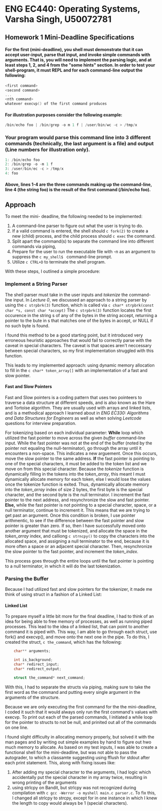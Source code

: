 # ENG EC440: Operating Systems, Varsha Singh, U50072781
## Homework 1 Mini-Deadline Specifications
#### For the first (mini-deadline),  you shell must demonstrate that it can accept user-input, parse that input, and invoke simple commands with arguments. That is, you will need to implement the parsing logic, and at least steps 1, 2, and 4 from the "some hints" section. In order to test your shell-program, it must REPL and for each command-line output the following:
```c
<first command>
<second command>
...
<nth command>
whatever execvp() of the first command produces
```
#### For illustration purposes consider the following example:
```c
/bin/echo foo | /bin/grep -o m 1 f | /user/bin/wc -c > /tmp/x
```
### Your program would parse this command line into 3 different commands (technically, the last argument is a file) and output (Line numbers for illustration only).
```c
1: /bin/echo foo
2: /bin/grep -o -m 1 f
3: /user/bin/ec -c > /tmp/x
4: foo
```
#### Above, lines 1-4 are the three commands making up the command-line, line 4 (the string foo) is the result of the first command (/bin/echo foo).

## Approach
To meet the mini- deadline, the following needed to be implemented:
1. A command-line parser to figure out what the user is trying to do.
2. If a valid command is entered, the shell should ```c fork(2)``` to create a new (child) process, and the child process should ```c exec``` the command.
3. Split apart the command(s) to separate the command line into different commands via piping,
4. Prepare for the user to run the executable file with -n as an argument to suppress the ```c my_shell$ ``` command-line prompt.
5. Utilize ```c CTRL+D``` to terminate the shell program.

With these steps, I outlined a simple procedure:
### __Implement a String Parser__
The shell parser must take in the user inputs and *tokenize* the command-line input.
In *Lecture 0*, we discussed an approach to a string parser by using the ```c strpbrk(3)``` function, which is called via ```c char* strpbrk(const char *s, const char *accept)``` The ```c strpbrk(3)``` function locates the first occurence in the string s of any of the bytes in the string accept, returning a pointer to the bute in s that matches one of the bytes in accept, or NULL if no such byte is found.

I found this method to be a good starting point, but it introduced very erroneous heuristic approaches that would fail to correctly parse with the caveat in special characters. The caveat is that spaces aren't neccessary between special characters, so my first implementation struggled with this function.

This leads to my implemented approach: using dynamic memory allocation to fill in the ```c char* token_array[]``` with an implementation of a fast and slow pointer.
#### __Fast and Slow Pointers__
Fast and Slow pointers is a coding pattern that uses two pointeers to traverse a data structure at different speeds, and is also known as the Hare and Tortoise algorithm. They are usually used with arrays and linked lists, and is a methodical approach I learned about in *ENG EC330: Algorithms and Data Structures for Engineers* as well as when solving *Leetcode* questions for interview preparation.

For tokenizing based on each individual parameter:
__While__ loop which utilized the fast pointer to move across the given *buffer* command-line input. While the fast pointer was not at the end of the buffer (noted by the pointer not equaling the null-terminator), go through the array until it encounters a non-space. This indicates a new arguement. Once this occurs, move the slow pointer to the same address.
__If__ the fast pointer is pointing to one of the special characters, it must be added to the token list and we move on from this special character. Because the *tokenize* function is dynamically filling in the tokens into the *token_array*, this meant I must dynamically allocate memory for each token, else I would lose the values once the tokenize function is exited.
Thus, dynamically allocate memory into the *token_array* index of size 2 bytes, the first byte is the special character, and the second byte is the null terminator. I increment the fast pointer to the next address, and resynchronize the slow and fast pointer. 
__Else,__ while the fast pointer is not pointing to a special character, space, or a null terminator, continue to increment it. This means that we are trying to get past an argument. Once this condition is broken, I use pointer arithmentic, to see if the difference between the fast pointer and slow pointer is greater than zero. If so, then I have successfully moved onto another argument that must be tokenized, and allocate the space in the *token_array* index, and calliong ```c strncpy()``` to copy the characters into the allocated space, and assigning a null terminator to the end, because it is more often a space or an adjacent special character. Then, resynchronize the slow pointer to the fast pointer, and increment the *token_index*.

This process goes through the entire loops until the fast pointer is pointing to a null terminator, in which it will do the last tokenization.

### __Parsing the Buffer__
Because I had utilized fast and slow pointers for the tokenizer, it made me think of using struct in a fashion of a Linked List:
#### __Linked List__
To prepare myself a little bit more for the final deadline, I had to think of an idea for being able to free memory of processes, as well as running piped processes. This lead to the idea of a linked list, that can point to another command it is piped with. This way, I am able to go through each struct, use fork() and execvp(), and move onto the next one in the pipe.
To do this, I created the struct, ```c the_command```, which has the following:
```c  char* command;
    char** arguments;

    int is_background;
    char* redirect_input;
    char* redirect_output;

    struct the_command* next_command;
```
With this, I had to separate the structs via piping, making sure to take the first word as the command and putting every single argument in the arguments of the structure.

Because we are only executing the first command for the the mini-deadline, I coded it such that it would always only run the first command's values with execvp. To print out each of the parsed commands, I initiated a while loop for the pointer to structs to not be null, and prinited out all of the commands on one line.

I found slight difficulty in allocating memory properly, but solved it with the man pages and by writing out simple examples by hand to figure out hwo much memory to allocate. As based on my test inputs, I was able to create a functional shell for the mini-deadline, but was not able to pass the autograder, to which a classamte suggesting using fflush for stdout after each print statement. This, along with fixing issues like:
1. After adding my special character to the arguments, I had logic which accidentally put the special character in my array twice, resulting in wrong printing of the arguments
2. using strlcpy on Bandit, but strlcpy was not recognized during compilation with ```c gcc -Werror -o myshell main.c parser.c```. To fix this, I changed all strlcpy to strcpy, except for in one instance in which I knew the length to copy would always be 1 (special characters).
